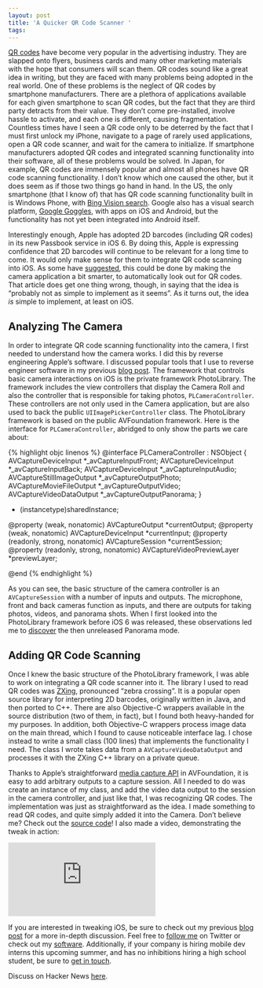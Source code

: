 ```yaml
---
layout: post
title: 'A Quicker QR Code Scanner '
tags: 
---
```


[QR codes](http://en.wikipedia.org/wiki/QR_code) have become very popular in the advertising industry. They are slapped onto flyers, business cards and many other marketing materials with the hope that consumers will scan them. QR codes sound like a great idea in writing, but they are faced with many problems being adopted in the real world. One of these problems is the neglect of QR codes by smartphone manufacturers. There are a plethora of applications available for each given smartphone to scan QR codes, but the fact that they are third party detracts from their value. They don’t come pre-installed, involve hassle to activate, and each one is different, causing fragmentation. Countless times have I seen a QR code only to be deterred by the fact that I must first unlock my iPhone, navigate to a page of rarely used applications, open a QR code scanner, and wait for the camera to initialize. If smartphone manufacturers adopted QR codes and integrated scanning functionality into their software, all of these problems would be solved. In Japan, for example, QR codes are immensely popular and almost all phones have QR code scanning functionality. I don’t know which one caused the other, but it does seem as if those two things go hand in hand. In the US, the only smartphone (that I know of) that has QR code scanning functionality built in is Windows Phone, with [Bing Vision search](http://www.windowsphone.com/en-us/how-to/wp7/web/scan-codes-tags-and-text). Google also has a visual search platform, [Google Goggles](http://en.wikipedia.org/wiki/Google_Goggles), with apps on iOS and Android, but the functionality has not yet been integrated into Android itself.

Interestingly enough, Apple has adopted 2D barcodes (including QR codes) in its new Passbook service in iOS 6. By doing this, Apple is expressing confidence that 2D barcodes will continue to be relevant for a long time to come. It would only make sense for them to integrate QR code scanning into iOS. As some have [suggested](http://techcrunch.com/2012/09/01/how-apple-and-google-could-make-qr-codes-mainstream/), this could be done by making the camera application a bit smarter, to automatically look out for QR codes. That article does get one thing wrong, though, in saying that the idea is “probably not as simple to implement as it seems”. As it turns out, the idea *is* simple to implement, at least on iOS.

## Analyzing The Camera

In order to integrate QR code scanning functionality into the camera, I first needed to understand how the camera works. I did this by reverse engineering Apple’s software. I discussed popular tools that I use to reverse engineer software in my previous [blog post](http://kramerapps.com/blog/post/38090565883/integrate-cloud-print-ios). The framework that controls basic camera interactions on iOS is the private framework PhotoLibrary. The framework includes the view controllers that display the Camera Roll and also the controller that is responsible for taking photos, `PLCameraController`. These controllers are not only used in the Camera application, but are also used to back the public `UIImagePickerController` class. The PhotoLibrary framework is based on the public AVFoundation framework. Here is the interface for `PLCameraController`, abridged to only show the parts we care about:

{% highlight objc linenos %}
@interface PLCameraController : NSObject {
    AVCaptureDeviceInput *_avCaptureInputFront;
    AVCaptureDeviceInput *_avCaptureInputBack;
    AVCaptureDeviceInput *_avCaptureInputAudio;
    AVCaptureStillImageOutput *_avCaptureOutputPhoto;
    AVCaptureMovieFileOutput *_avCaptureOutputVideo;
    AVCaptureVideoDataOutput *_avCaptureOutputPanorama;
}

+ (instancetype)sharedInstance;

@property (weak, nonatomic) AVCaptureOutput *currentOutput;
@property (weak, nonatomic) AVCaptureDeviceInput *currentInput;
@property (readonly, strong, nonatomic) AVCaptureSession *currentSession;
@property (readonly, strong, nonatomic) AVCaptureVideoPreviewLayer *previewLayer;

@end
{% endhighlight %}

As you can see, the basic structure of the camera controller is an `AVCaptureSession` with a number of inputs and outputs. The microphone, front and back cameras function as inputs, and there are outputs for taking photos, videos, and panorama shots. When I first looked into the PhotoLibrary framework before iOS 6 was released, these observations led me to [discover](http://www.wired.com/gadgetlab/2011/11/enable-secret-panorama-feature-in-ios5/) the then unreleased Panorama mode.

## Adding QR Code Scanning

Once I knew the basic structure of the PhotoLibrary framework, I was able to work on integrating a QR code scanner into it. The library I used to read QR codes was [ZXing](http://code.google.com/p/zxing/), pronounced “zebra crossing”. It is a popular open source library for interpreting 2D barcodes, originally written in Java, and then ported to C++. There are also Objective-C wrappers available in the source distribution (two of them, in fact), but I found both heavy-handed for my purposes. In addition, both Objective-C wrappers process image data on the main thread, which I found to cause noticeable interface lag. I chose instead to write a small class (100 lines) that implements the functionality I need. The class I wrote takes data from a `AVCaptureVideoDataOutput` and processes it with the ZXing C++ library on a private queue.

Thanks to Apple’s straightforward [media capture API](https://developer.apple.com/library/ios/#documentation/AudioVideo/Conceptual/AVFoundationPG/Articles/04_MediaCapture.html) in AVFoundation, it is easy to add arbitrary outputs to a capture session. All I needed to do was create an instance of my class, and add the video data output to the session in the camera controller, and just like that, I was recognizing QR codes. The implementation was just as straightforward as the idea. I made something to read QR codes, and quite simply added it into the Camera. Don’t believe me? Check out the [source code](https://github.com/conradev/QuickQR)! I also made a video, demonstrating the tweak in action:

<div class="video">
    <iframe src="http://www.youtube.com/embed/HQNB9XZdPCk" frameborder="0" allowfullscreen></iframe>
</div>

If you are interested in tweaking iOS, be sure to check out my previous [blog post](http://kramerapps.com/blog/post/38090565883/integrate-cloud-print-ios) for a more in-depth discussion. Feel free to [follow me](http://twitter.com/conradev) on Twitter or check out my [software](http://kramerapps.com). Additionally, if your company is hiring mobile dev interns this upcoming summer, and has no inhibitions hiring a high school student, be sure to [get in touch](conrad@kramerapps.com).

Discuss on Hacker News [here](http://news.ycombinator.com/item?id=5016497).
